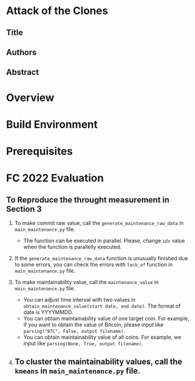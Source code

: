 # Attack of the Clones

## Title

## Authors

## Abstract

# Overview

# Build Environment

# Prerequisites

# FC 2022 Evaluation

## To Reproduce the throught measurement in Section 3

1. To make commit raw value, call the `generate_maintenance_raw_data` in `main_maintenance.py` file.
   - The function can be executed in parallel. Please, change `idx` value when the function is parallelly executed.

2. If the `generate_maintenance_raw_data` function is unusually finished due to some errors, you can check the errors with `lack_of` function in `main_maintenance.py` file.

3. To make maintainability value, call the `maintenance_value` in `main_maintenance.py` file.
   - You can adjust time interval with two values in `obtain_maintenance_value(start date, end date)`. The format of date is YYYYMMDD.
   - You can obtain maintainability value of one target coin. For example, if you want to obtain the value of Bitcoin, please input like `parsing("BTC", False, output filename)`.
   - You can obtain maintainability value of all coins. For example, we input like `parsing(None, True, output filename)`.

4. To cluster the maintainability values, call the `kmeans` in `main_maintenance.py` file.
   - 
